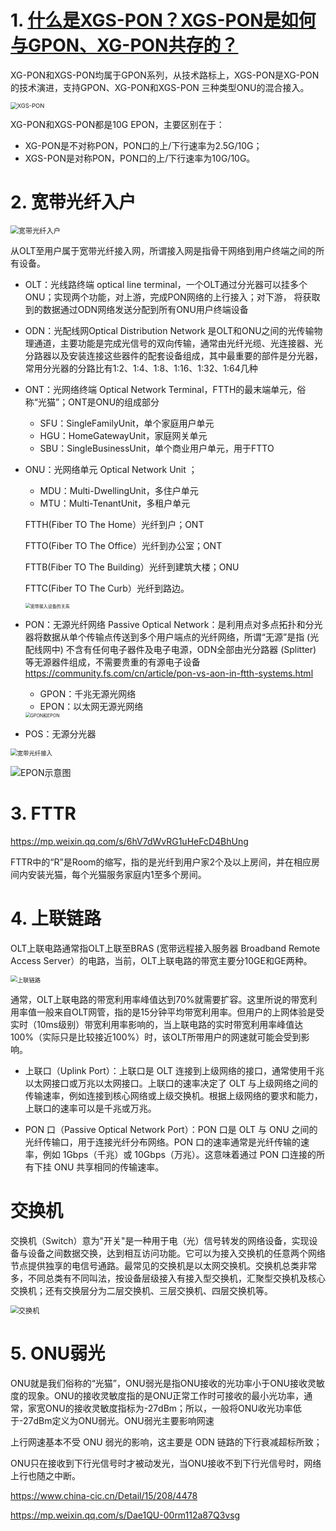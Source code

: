 





# 1. [什么是XGS-PON？XGS-PON是如何与GPON、XG-PON共存的？](https://mp.weixin.qq.com/s/w-OCzDiZehe1XahmunJKzQ)



XG-PON和XGS-PON均属于GPON系列，从技术路标上，XGS-PON是XG-PON的技术演进，支持GPON、XG-PON和XGS-PON 三种类型ONU的混合接入。





<img src="./assets/XGS-PON.png" alt="XGS-PON" style="zoom:67%;" />



XG-PON和XGS-PON都是10G EPON，主要区别在于：

- XG-PON是不对称PON，PON口的上/下行速率为2.5G/10G；
- XGS-PON是对称PON，PON口的上/下行速率为10G/10G。





# 2. 宽带光纤入户



<img src="./assets/宽带光纤入户.jpeg" alt="宽带光纤入户" style="zoom: 80%;" />

从OLT至用户属于宽带光纤接入网，所谓接入网是指骨干网络到用户终端之间的所有设备。

- OLT：光线路终端 optical line terminal，一个OLT通过分光器可以挂多个ONU；实现两个功能，对上游，完成PON网络的上行接入；对下游， 将获取到的数据通过ODN网络发送分配到所有ONU用户终端设备

- ODN：光配线网Optical Distribution Network 是OLT和ONU之间的光传输物理通道，主要功能是完成光信号的双向传输，通常由光纤光缆、光连接器、光分路器以及安装连接这些器件的配套设备组成，其中最重要的部件是分光器，常用分光器的分路比有1:2、1:4、1:8、1:16、1:32、1:64几种

- ONT：光网络终端 Optical Network Terminal，FTTH的最末端单元，俗称“光猫”；ONT是ONU的组成部分

  - SFU：SingleFamilyUnit，单个家庭用户单元
  - HGU：HomeGatewayUnit，家庭网关单元
  - SBU：SingleBusinessUnit，单个商业用户单元，用于FTTO

- ONU：光网络单元 Optical Network Unit ；

  - MDU：Multi-DwellingUnit，多住户单元
  - MTU：Multi-TenantUnit，多租户单元

  FTTH(Fiber TO The Home）光纤到户；ONT

  FTTO(Fiber TO The Office）光纤到办公室；ONT

  FTTB(Fiber TO The Building）光纤到建筑大楼；ONU

  FTTC(Fiber TO The Curb）光纤到路边。

  <img src="./assets/宽带接入设备的关系.png" alt="宽带接入设备的关系" style="zoom: 50%;" />

- PON：无源光纤网络 Passive Optical Network：是利用点对多点拓扑和分光器将数据从单个传输点传送到多个用户端点的光纤网络，所谓“无源”是指 (光配线网中) 不含有任何电子器件及电子电源，ODN全部由光分路器 (Splitter) 等无源器件组成，不需要贵重的有源电子设备 https://community.fs.com/cn/article/pon-vs-aon-in-ftth-systems.html

  - GPON：千兆无源光网络
  - EPON：以太网无源光网络

  <img src="./assets/GPON和EPON.png" alt="GPON和EPON" style="zoom: 50%;" />

- POS：无源分光器



<img src="./assets/宽带光纤接入.jpeg" alt="宽带光纤接入" style="zoom: 67%;" />





![EPON示意图](./assets/EPON示意图.png)





# 3. FTTR

https://mp.weixin.qq.com/s/6hV7dWvRG1uHeFcD4BhUng

FTTR中的“R”是Room的缩写，指的是光纤到用户家2个及以上房间，并在相应房间内安装光猫，每个光猫服务家庭内1至多个房间。





# 4. 上联链路

OLT上联电路通常指OLT上联至BRAS (宽带远程接入服务器 Broadband Remote Access Server）的电路，当前，OLT上联电路的带宽主要分10GE和GE两种。



<img src="./assets/上联链路.jpeg" alt="上联链路" style="zoom:67%;" />

通常，OLT上联电路的带宽利用率峰值达到70%就需要扩容。这里所说的带宽利用率值一般来自OLT网管，指的是15分钟平均带宽利用率。但用户的上网体验是受实时（10ms级别）带宽利用率影响的，当上联电路的实时带宽利用率峰值达100%（实际只是比较接近100%）时，该OLT所带用户的网速就可能会受到影响。



- 上联口（Uplink Port）：上联口是 OLT 连接到上级网络的接口，通常使用千兆以太网接口或万兆以太网接口。上联口的速率决定了 OLT 与上级网络之间的传输速率，例如连接到核心网络或上级交换机。根据上级网络的要求和能力，上联口的速率可以是千兆或万兆。

- PON 口（Passive Optical Network Port）：PON 口是 OLT 与 ONU 之间的光纤传输口，用于连接光纤分布网络。PON 口的速率通常是光纤传输的速率，例如 1Gbps（千兆）或 10Gbps（万兆）。这意味着通过 PON 口连接的所有下挂 ONU 共享相同的传输速率。









# 交换机

交换机（Switch）意为"开关"是一种用于电（光）信号转发的网络设备，实现设备与设备之间数据交换，达到相互访问功能。它可以为接入交换机的任意两个网络节点提供独享的电信号通路。最常见的交换机是以太网交换机。交换机总类非常多，不同总类有不同叫法，按设备层级接入有接入型交换机，汇聚型交换机及核心交换机；还有交换层分为二层交换机、三层交换机、四层交换机等。



<img src="./assets/交换机.png" alt="交换机" style="zoom:80%;" />





# 5. ONU弱光

ONU就是我们俗称的“光猫”，ONU弱光是指ONU接收的光功率小于ONU接收灵敏度的现象。ONU的接收灵敏度指的是ONU正常工作时可接收的最小光功率，通常，家宽ONU的接收灵敏度指标为-27dBm；所以，一般将ONU收光功率低于-27dBm定义为ONU弱光。ONU弱光主要影响网速

上行网速基本不受 ONU 弱光的影响，这主要是 ODN 链路的下行衰减超标所致；

ONU只在接收到下行光信号时才被动发光，当ONU接收不到下行光信号时，网络上行也随之中断。



https://www.china-cic.cn/Detail/15/208/4478

















https://mp.weixin.qq.com/s/Dae1QU-00rm112a87Q3vsg

















